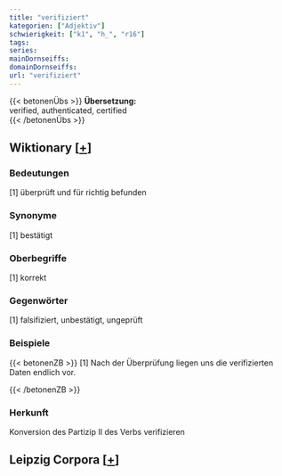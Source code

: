 ```yaml
---
title: "verifiziert"
kategorien: ["Adjektiv"]
schwierigkeit: ["k1", "h_", "r16"]
tags:
series:
mainDornseiffs:
domainDornseiffs:
url: "verifiziert"
---
```


{{< betonenÜbs >}}
**Übersetzung:**  
verified, authenticated, certified  
{{< /betonenÜbs >}}

## Wiktionary [[+](https://de.wiktionary.org/wiki/verifiziert)]

### Bedeutungen
[1] überprüft und für richtig befunden  

### Synonyme
[1] bestätigt  

### Oberbegriffe
[1] korrekt  

### Gegenwörter
[1] falsifiziert, unbestätigt, ungeprüft  

### Beispiele
{{< betonenZB >}}
[1] Nach der Überprüfung liegen uns die verifizierten Daten endlich vor.  

{{< /betonenZB >}}
### Herkunft
Konversion des Partizip II des Verbs verifizieren  


## Leipzig Corpora [[+](https://corpora.uni-leipzig.de/en/res?word=verifiziert&corpusId=deu_newscrawl-public_2018)]

